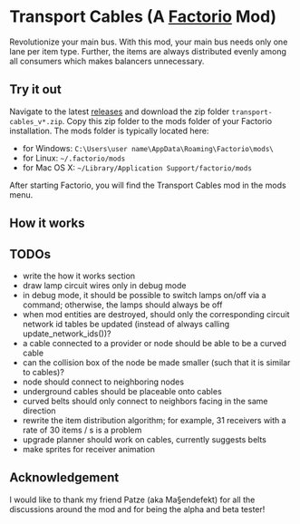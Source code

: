# Transport Cables (A [Factorio](https://www.factorio.com/) Mod)

Revolutionize your main bus.
With this mod, your main bus needs only one lane per item type.
Further, the items are always distributed evenly among all consumers
which makes balancers unnecessary.

## Try it out

Navigate to the latest [releases](https://github.com/michael-koller-91/transport-cables/releases)
and download the zip folder `transport-cables_v*.zip`.
Copy this zip folder to the mods folder of your Factorio installation.
The mods folder is typically located here:
* for Windows: `C:\Users\user name\AppData\Roaming\Factorio\mods\`
* for Linux: `~/.factorio/mods`
* for Mac OS X: `~/Library/Application Support/factorio/mods`

After starting Factorio, you will find the Transport Cables mod in the mods menu.

## How it works

## TODOs

* write the how it works section
* draw lamp circuit wires only in debug mode
* in debug mode, it should be possible to switch lamps on/off via a command; otherwise, the lamps should always be off
* when mod entities are destroyed, should only the corresponding circuit network id tables be updated (instead of always calling update_network_ids())?
* a cable connected to a provider or node should be able to be a curved cable
* can the collision box of the node be made smaller (such that it is similar to cables)?
* node should connect to neighboring nodes
* underground cables should be placeable onto cables
* curved belts should only connect to neighbors facing in the same direction
* rewrite the item distribution algorithm; for example, 31 receivers with a rate of 30 items / s is a problem
* upgrade planner should work on cables, currently suggests belts
* make sprites for receiver animation

## Acknowledgement

I would like to thank my friend Patze (aka Ma§endefekt) for all the discussions around the mod
and for being the alpha and beta tester!
